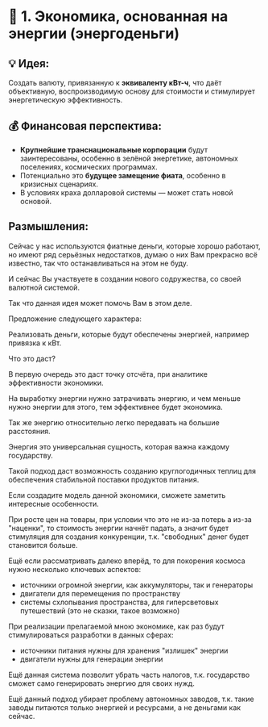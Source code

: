 # 🔷 1. **Экономика, основанная на энергии (энергоденьги)**

## 💡 Идея:
Создать валюту, привязанную к **эквиваленту кВт-ч**, что даёт объективную, воспроизводимую основу для стоимости и стимулирует энергетическую эффективность.

## 💰 Финансовая перспектива:
- **Крупнейшие транснациональные корпорации** будут заинтересованы, особенно в зелёной энергетике, автономных поселениях, космических программах.
- Потенциально это **будущее замещение фиата**, особенно в кризисных сценариях.
- В условиях краха долларовой системы — может стать новой основой.

## Размышления:
Сейчас у нас используются фиатные деньги, которые хорошо работают, но имеют ряд серьёзных недостатков,
думаю о них Вам прекрасно всё известно, так что останавливаться на этом не буду.

И сейчас Вы участвуете в создании нового содружества, со своей валютной системой.

Так что данная идея может помочь Вам в этом деле.

Предложение следующего характера:

Реализовать деньги, которые будут обеспечены энергией, например привязка к кВт.

Что это даст?

В первую очередь это даст точку отсчёта, при аналитике эффективности экономики.

На выработку энергии нужно затрачивать энергию, и чем меньше нужно энергии для этого, тем эффективнее будет экономика.

Так же энергию относительно легко передавать на большие расстояния.

Энергия это универсальная сущность, которая важна каждому государству.

Такой подход даст возможность созданию круглогодичных теплиц для обеспечения стабильной поставки продуктов питания.

Если создадите модель данной экономики, сможете заметить интересные особенности.

При росте цен на товары, при условии что это не из-за потерь а из-за "наценки", то стоимость энергии начнёт падать,
а значит будет стимуляция для создания конкуренции, т.к. "свободных" денег будет становится больше.

Ещё если рассматривать далеко вперёд, то для покорения космоса нужно несколько ключевых аспектов:
- источники огромной энергии, как аккумуляторы, так и генераторы
- двигатели для перемещения по пространству
- системы схлопывания пространства, для гиперсветовых путешествий (это не сказки, такое возможно)

При реализации прелагаемой мною экономике, как раз будут стимулироваться разработки в данных сферах:
- источники питания нужны для хранения "излишек" энергии
- двигатели нужны для генерации энергии

Ещё данная система позволит убрать часть налогов, т.к. государство сможет само генерировать энергию для своих нужд.

Ещё данный подход убирает проблему автономных заводов, т.к. такие заводы питаются только энергией и ресурсами, а не деньгами как сейчас.
